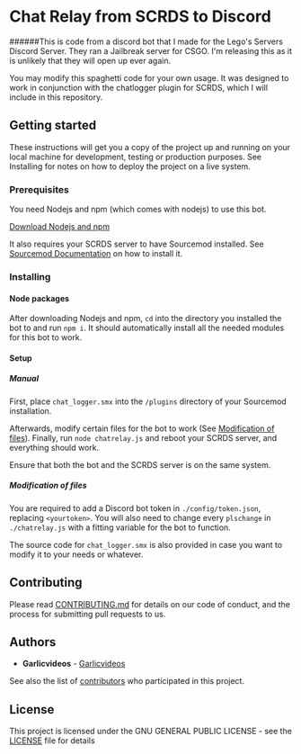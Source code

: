 # Chat Relay from SCRDS to Discord

######This is code from a discord bot that I made for the Lego's Servers Discord Server. They ran a Jailbreak server for CSGO. I'm releasing this as it is unlikely that they will open up ever again.

You may modify this spaghetti code for your own usage. It was designed to work in conjunction with the chatlogger plugin for SCRDS, which I will include in this repository.

## Getting started

These instructions will get you a copy of the project up and running on your local machine for development, testing or production purposes. See Installing for notes on how to deploy the project on a live system.

### Prerequisites

You need Nodejs and npm (which comes with nodejs) to use this bot.

[Download Nodejs and npm](https://nodejs.org/en/)

It also requires your SCRDS server to have Sourcemod installed. See [Sourcemod Documentation](https://wiki.alliedmods.net/Installing_SourceMod) on how to install it.

### Installing
#### Node packages

After downloading Nodejs and npm, `cd` into the directory you installed the bot to and run `npm i`. It should automatically install all the needed modules for this bot to work.

#### Setup

##### Manual

First, place `chat_logger.smx` into the `/plugins` directory of your Sourcemod installation.

Afterwards, modify certain files for the bot to work (See [Modification of files](#modification-of-files)). Finally, run `node chatrelay.js` and reboot your SCRDS server, and everything should work.

Ensure that both the bot and the SCRDS server is on the same system.

##### Modification of files

You are required to add a Discord bot token in `./config/token.json`, replacing `<yourtoken>`.
You will also need to change every `plschange` in `./chatrelay.js` with a fitting variable for the bot to function.

The source code for `chat_logger.smx` is also provided in case you want to modify it to your needs or whatever.

## Contributing

Please read [CONTRIBUTING.md](Contributing.md) for details on our code of conduct, and the process for submitting pull requests to us.

## Authors

* **Garlicvideos** - [Garlicvideos](https://github.com/Garlicvideos)

See also the list of [contributors](https://github.com/Garlicvideos/chatrelay-scrds/contributors) who participated in this project.

## License

This project is licensed under the GNU GENERAL PUBLIC LICENSE - see the [LICENSE](LICENSE) file for details
